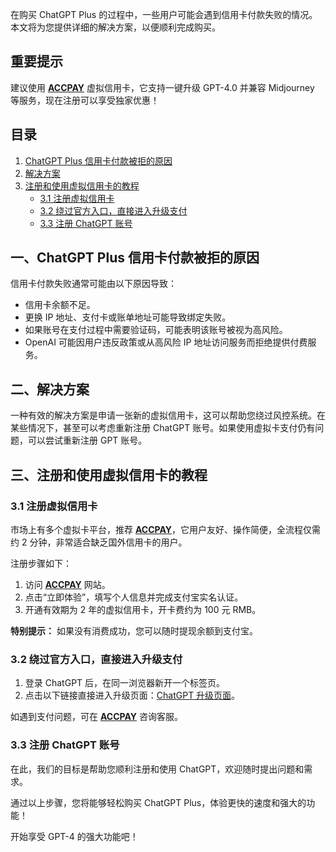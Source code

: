 在购买 ChatGPT Plus 的过程中，一些用户可能会遇到信用卡付款失败的情况。本文将为您提供详细的解决方案，以便顺利完成购买。

## 重要提示

建议使用 **[ACCPAY](https://bit.ly/bewildcard)** 虚拟信用卡，它支持一键升级 GPT-4.0 并兼容 Midjourney 等服务，现在注册可以享受独家优惠！

## 目录

1. [ChatGPT Plus 信用卡付款被拒的原因](#一chatgpt-plus信用卡付款被拒的原因)
2. [解决方案](#二解决方案)
3. [注册和使用虚拟信用卡的教程](#三注册和使用虚拟信用卡的教程)
   - [3.1 注册虚拟信用卡](#31-注册虚拟信用卡)
   - [3.2 绕过官方入口，直接进入升级支付](#32-绕过官方入口直接进入升级支付)
   - [3.3 注册 ChatGPT 账号](#33-注册chatgpt账号)

## 一、ChatGPT Plus 信用卡付款被拒的原因

信用卡付款失败通常可能由以下原因导致：

- 信用卡余额不足。
- 更换 IP 地址、支付卡或账单地址可能导致绑定失败。
- 如果账号在支付过程中需要验证码，可能表明该账号被视为高风险。
- OpenAI 可能因用户违反政策或从高风险 IP 地址访问服务而拒绝提供付费服务。

## 二、解决方案

一种有效的解决方案是申请一张新的虚拟信用卡，这可以帮助您绕过风控系统。在某些情况下，甚至可以考虑重新注册 ChatGPT 账号。如果使用虚拟卡支付仍有问题，可以尝试重新注册 GPT 账号。

## 三、注册和使用虚拟信用卡的教程

### 3.1 注册虚拟信用卡

市场上有多个虚拟卡平台，推荐 **[ACCPAY](https://bit.ly/bewildcard)**，它用户友好、操作简便，全流程仅需约 2 分钟，非常适合缺乏国外信用卡的用户。

注册步骤如下：
1. 访问 **[ACCPAY](https://bit.ly/bewildcard)** 网站。
2. 点击“立即体验”，填写个人信息并完成支付宝实名认证。
3. 开通有效期为 2 年的虚拟信用卡，开卡费约为 100 元 RMB。

**特别提示：** 如果没有消费成功，您可以随时提现余额到支付宝。

### 3.2 绕过官方入口，直接进入升级支付

1. 登录 ChatGPT 后，在同一浏览器新开一个标签页。
2. 点击以下链接直接进入升级页面：[ChatGPT 升级页面](https://chat.openai.com/invite/accepted)。

如遇到支付问题，可在 **[ACCPAY](https://bit.ly/bewildcard)** 咨询客服。

### 3.3 注册 ChatGPT 账号

在此，我们的目标是帮助您顺利注册和使用 ChatGPT，欢迎随时提出问题和需求。

通过以上步骤，您将能够轻松购买 ChatGPT Plus，体验更快的速度和强大的功能！

开始享受 GPT-4 的强大功能吧！